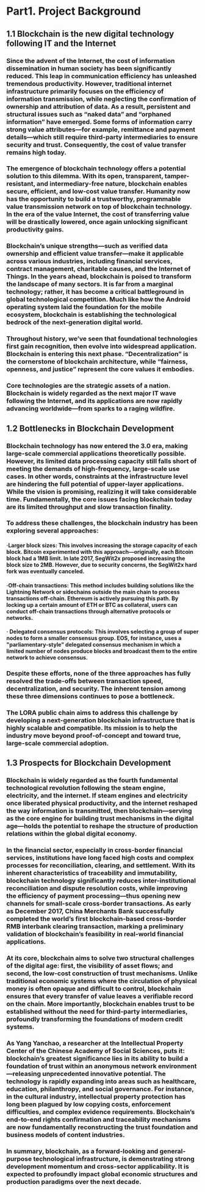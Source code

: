# Part1. Project Background
## 1.1 Blockchain is the new digital technology following IT and the Internet
### Since the advent of the Internet, the cost of information dissemination in human society has been significantly reduced. This leap in communication efficiency has unleashed tremendous productivity. However, traditional internet infrastructure primarily focuses on the efficiency of information transmission, while neglecting the confirmation of ownership and attribution of data. As a result, persistent and structural issues such as “naked data” and “orphaned information” have emerged. Some forms of information carry strong value attributes—for example, remittance and payment details—which still require third-party intermediaries to ensure security and trust. Consequently, the cost of value transfer remains high today.
### The emergence of blockchain technology offers a potential solution to this dilemma. With its open, transparent, tamper-resistant, and intermediary-free nature, blockchain enables secure, efficient, and low-cost value transfer. Humanity now has the opportunity to build a trustworthy, programmable value transmission network on top of blockchain technology. In the era of the value Internet, the cost of transferring value will be drastically lowered, once again unlocking significant productivity gains.
### Blockchain’s unique strengths—such as verified data ownership and efficient value transfer—make it applicable across various industries, including financial services, contract management, charitable causes, and the Internet of Things. In the years ahead, blockchain is poised to transform the landscape of many sectors. It is far from a marginal technology; rather, it has become a critical battleground in global technological competition. Much like how the Android operating system laid the foundation for the mobile ecosystem, blockchain is establishing the technological bedrock of the next-generation digital world.
### Throughout history, we’ve seen that foundational technologies first gain recognition, then evolve into widespread application. Blockchain is entering this next phase. “Decentralization” is the cornerstone of blockchain architecture, while “fairness, openness, and justice” represent the core values it embodies.
### Core technologies are the strategic assets of a nation. Blockchain is widely regarded as the next major IT wave following the Internet, and its applications are now rapidly advancing worldwide—from sparks to a raging wildfire.

## 1.2 Bottlenecks in Blockchain Development
### Blockchain technology has now entered the 3.0 era, making large-scale commercial applications theoretically possible. However, its limited data processing capacity still falls short of meeting the demands of high-frequency, large-scale use cases. In other words, constraints at the infrastructure level are hindering the full potential of upper-layer applications. While the vision is promising, realizing it will take considerable time. Fundamentally, the core issues facing blockchain today are its limited throughput and slow transaction finality.
### To address these challenges, the blockchain industry has been exploring several approaches:
#### ·Larger block sizes: This involves increasing the storage capacity of each block. Bitcoin experimented with this approach—originally, each Bitcoin block had a 1MB limit. In late 2017, SegWit2x proposed increasing the block size to 2MB. However, due to security concerns, the SegWit2x hard fork was eventually canceled.
#### ·Off-chain transactions: This method includes building solutions like the Lightning Network or sidechains outside the main chain to process transactions off-chain. Ethereum is actively pursuing this path. By locking up a certain amount of ETH or BTC as collateral, users can conduct off-chain transactions through alternative protocols or networks.
#### · Delegated consensus protocols: This involves selecting a group of super nodes to form a smaller consensus group. EOS, for instance, uses a "parliamentary-style" delegated consensus mechanism in which a limited number of nodes produce blocks and broadcast them to the entire network to achieve consensus.
### Despite these efforts, none of the three approaches has fully resolved the trade-offs between transaction speed, decentralization, and security. The inherent tension among these three dimensions continues to pose a bottleneck.
### The LORA public chain aims to address this challenge by developing a next-generation blockchain infrastructure that is highly scalable and compatible. Its mission is to help the industry move beyond proof-of-concept and toward true, large-scale commercial adoption.

## 1.3 Prospects for Blockchain Development
### Blockchain is widely regarded as the fourth fundamental technological revolution following the steam engine, electricity, and the internet. If steam engines and electricity once liberated physical productivity, and the internet reshaped the way information is transmitted, then blockchain—serving as the core engine for building trust mechanisms in the digital age—holds the potential to reshape the structure of production relations within the global digital economy.
### In the financial sector, especially in cross-border financial services, institutions have long faced high costs and complex processes for reconciliation, clearing, and settlement. With its inherent characteristics of traceability and immutability, blockchain technology significantly reduces inter-institutional reconciliation and dispute resolution costs, while improving the efficiency of payment processing—thus opening new channels for small-scale cross-border transactions. As early as December 2017, China Merchants Bank successfully completed the world’s first blockchain-based cross-border RMB interbank clearing transaction, marking a preliminary validation of blockchain’s feasibility in real-world financial applications.
### At its core, blockchain aims to solve two structural challenges of the digital age: first, the visibility of asset flows; and second, the low-cost construction of trust mechanisms. Unlike traditional economic systems where the circulation of physical money is often opaque and difficult to control, blockchain ensures that every transfer of value leaves a verifiable record on the chain. More importantly, blockchain enables trust to be established without the need for third-party intermediaries, profoundly transforming the foundations of modern credit systems.
### As Yang Yanchao, a researcher at the Intellectual Property Center of the Chinese Academy of Social Sciences, puts it: blockchain’s greatest significance lies in its ability to build a foundation of trust within an anonymous network environment—releasing unprecedented innovative potential. The technology is rapidly expanding into areas such as healthcare, education, philanthropy, and social governance. For instance, in the cultural industry, intellectual property protection has long been plagued by low copying costs, enforcement difficulties, and complex evidence requirements. Blockchain’s end-to-end rights confirmation and traceability mechanisms are now fundamentally reconstructing the trust foundation and business models of content industries.
### In summary, blockchain, as a forward-looking and general-purpose technological infrastructure, is demonstrating strong development momentum and cross-sector applicability. It is expected to profoundly impact global economic structures and production paradigms over the next decade.
